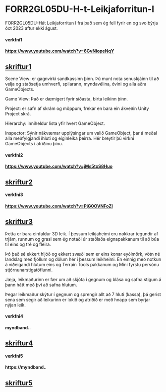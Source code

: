 # FORR2GL05DU-H-t-Leikjaforritun-I
FORR2GL05DU-Hát Leikjaforritun I frá það sem ég fell fyrir en og svo býrja óct 2023 aftur ekki águst.
#### verkfni1
#### https://www.youtube.com/watch?v=6GvNiopeNqY
## [skriftur1](skriftur_v1)
Scene View: er gagnvirki sandkassinn þinn. Þú munt nota senuskjáinn til að velja og staðsetja umhverfi, spilarann, myndavélina, óvini og alla aðra GameObjects.

Game View: Það er dæmigert fyrir síðasta, birta leikinn þinn.

Project: er safn af skrám og möppum, frekar en bara ein ákveðin Unity Project skrá.

Hierarchy: inniheldur lista yfir hvert GameObject.

Inspector: Sýnir nákvæmar upplýsingar um valið GameObject, þar á meðal alla meðfylgjandi íhluti og eiginleika þeirra. Hér breytir þú virkni GameObjects í atriðinu þínu.



#### verkfni2
#### https://www.youtube.com/watch?v=jMs5txS8Huo
## [skriftur2](skriftur_v2)



#### verkfni3
#### https://www.youtube.com/watch?v=PjG0OVNFoZI
## [skriftur3](skriftur_v3)
Þetta er bara einfaldur 3D leik. Í þessum leikjaheimi eru nokkrar tegundir af trjám, runnum og grasi sem ég notaði úr staðlaða eignapakkanum til að búa til eins og tré og fleira.

Þó það sé ekkert hljóð og ekkert svæði sem er eins konar eyðimörk, vötn né landslag með fjöllum og dölum hér í þessum leikheimi. En einnig með notkun á viðeigandi hlutum eins og Terrain Tools pakkanum og Mini fyrstu persónu stjórnunarstigatöflunni.

Jæja, leikmaðurinn er fær um að skjóta í gegnum og blása og safna stigum á þann hátt með því að safna hlutum.

Þegar leikmaður skýtur í gegnum og sprengir allt að 7 hluti (kassa), þá gerist sena sem segir að leikurinn er lokið og atriðið er með hnapp sem byrjar nýjan leik.



#### verkfni4
#### myndband..
## [skriftur4](skriftur_v4)





#### verkfni5
#### https://myndband..
## [skriftur5](skriftur_v5)
